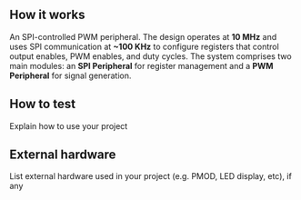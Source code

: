 <!---

This file is used to generate your project datasheet. Please fill in the information below and delete any unused
sections.

You can also include images in this folder and reference them in the markdown. Each image must be less than
512 kb in size, and the combined size of all images must be less than 1 MB.
-->

## How it works

An SPI-controlled PWM peripheral. The design operates at **10 MHz** and uses SPI communication at **\~100 KHz** to configure registers that control output enables, PWM enables, and duty cycles. The system comprises two main modules: an **SPI Peripheral** for register management and a **PWM Peripheral** for signal generation.

## How to test

Explain how to use your project

## External hardware

List external hardware used in your project (e.g. PMOD, LED display, etc), if any

